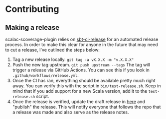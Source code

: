 # Contributing

## Making a release

scalac-scoverage-plugin relies on
[sbt-ci-release](https://github.com/olafurpg/sbt-ci-release) for an automated
release process. In order to make this clear for anyone in the future that may
need to cut a release, I've outlined the steps below:

1. Tag a new release locally. `git tag -a vX.X.X -m "v.X.X.X"`
2. Push the new tag upstream. `git push upstream --tags` The tag will trigger a
   release via GitHub Actions. You can see this if you look in
   `.github/workflows/release.yml`.
3. Once the CI has ran, everything should be available pretty much right away.
   You can verify this with the script in `bin/test-release.sh`. Keep in mind
   that if you add support for a new Scala version, add it to the
   `test-release.sh` script.
4. Once the release is verified, update the draft release in
   [here](https://github.com/scoverage/scalac-scoverage-plugin/releases) and
   "publish" the release. This will notify everyone that follows the repo that a
   release was made and also serve as the release notes.
